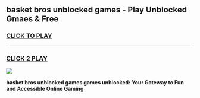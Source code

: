 
## basket bros unblocked games - Play Unblocked Gmaes & Free
<h3>
<a href="https://news.freeplayer.one?title=basket_bros_unblocked_games&ref=16F">CLICK TO PLAY</a></h3>
<hr>

<h3>
<a href="https://news.freeplayer.one?title=basket_bros_unblocked_games&ref=16F">CLICK 2 PLAY</a>
  
</h3>

<a href="https://news.freeplayer.one?title=basket_bros_unblocked_games&ref=16F/"><img src="https://clearcache.store/games.png"></a>


**basket bros unblocked games games unblocked: Your Gateway to Fun and Accessible Online Gaming**
